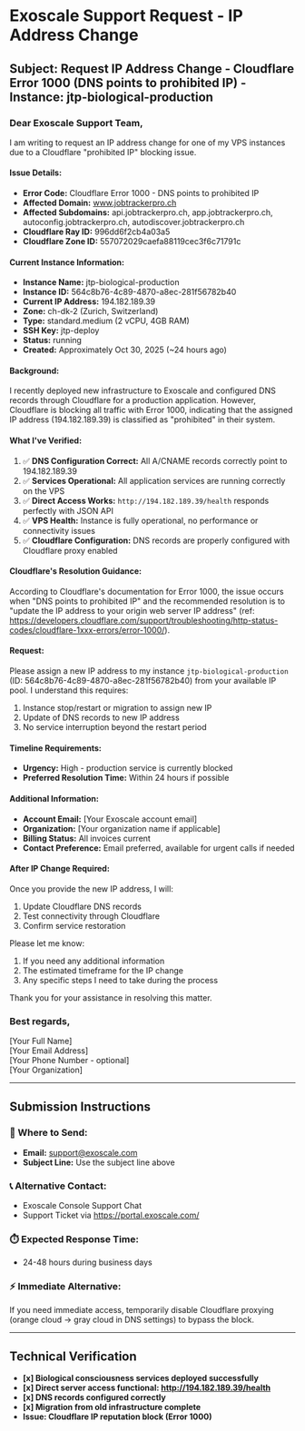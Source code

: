 # Exoscale Support Request - IP Address Change

## Subject: Request IP Address Change - Cloudflare Error 1000 (DNS points to prohibited IP) - Instance: jtp-biological-production

### Dear Exoscale Support Team,

I am writing to request an IP address change for one of my VPS instances due to a Cloudflare "prohibited IP" blocking issue.

#### Issue Details:
- **Error Code:** Cloudflare Error 1000 - DNS points to prohibited IP
- **Affected Domain:** www.jobtrackerpro.ch
- **Affected Subdomains:** api.jobtrackerpro.ch, app.jobtrackerpro.ch, autoconfig.jobtrackerpro.ch, autodiscover.jobtrackerpro.ch
- **Cloudflare Ray ID:** 996dd6f2cb4a03a5
- **Cloudflare Zone ID:** 557072029caefa88119cec3f6c71791c

#### Current Instance Information:
- **Instance Name:** jtp-biological-production
- **Instance ID:** 564c8b76-4c89-4870-a8ec-281f56782b40
- **Current IP Address:** 194.182.189.39
- **Zone:** ch-dk-2 (Zurich, Switzerland)
- **Type:** standard.medium (2 vCPU, 4GB RAM)
- **SSH Key:** jtp-deploy
- **Status:** running
- **Created:** Approximately Oct 30, 2025 (~24 hours ago)

#### Background:
I recently deployed new infrastructure to Exoscale and configured DNS records through Cloudflare for a production application. However, Cloudflare is blocking all traffic with Error 1000, indicating that the assigned IP address (194.182.189.39) is classified as "prohibited" in their system.

#### What I've Verified:
1. ✅ **DNS Configuration Correct:** All A/CNAME records correctly point to 194.182.189.39
2. ✅ **Services Operational:** All application services are running correctly on the VPS
3. ✅ **Direct Access Works:** `http://194.182.189.39/health` responds perfectly with JSON API
4. ✅ **VPS Health:** Instance is fully operational, no performance or connectivity issues
5. ✅ **Cloudflare Configuration:** DNS records are properly configured with Cloudflare proxy enabled

#### Cloudflare's Resolution Guidance:
According to Cloudflare's documentation for Error 1000, the issue occurs when "DNS points to prohibited IP" and the recommended resolution is to "update the IP address to your origin web server IP address" (ref: https://developers.cloudflare.com/support/troubleshooting/http-status-codes/cloudflare-1xxx-errors/error-1000/).

#### Request:
Please assign a new IP address to my instance `jtp-biological-production` (ID: 564c8b76-4c89-4870-a8ec-281f56782b40) from your available IP pool. I understand this requires:

1. Instance stop/restart or migration to assign new IP
2. Update of DNS records to new IP address
3. No service interruption beyond the restart period

#### Timeline Requirements:
- **Urgency:** High - production service is currently blocked
- **Preferred Resolution Time:** Within 24 hours if possible

#### Additional Information:
- **Account Email:** [Your Exoscale account email]
- **Organization:** [Your organization name if applicable]
- **Billing Status:** All invoices current
- **Contact Preference:** Email preferred, available for urgent calls if needed

#### After IP Change Required:
Once you provide the new IP address, I will:
1. Update Cloudflare DNS records
2. Test connectivity through Cloudflare
3. Confirm service restoration

Please let me know:
1. If you need any additional information
2. The estimated timeframe for the IP change
3. Any specific steps I need to take during the process

Thank you for your assistance in resolving this matter.

### Best regards,
[Your Full Name]  
[Your Email Address]  
[Your Phone Number - optional]  
[Your Organization]

---

## Submission Instructions

### 📧 Where to Send:
- **Email:** support@exoscale.com
- **Subject Line:** Use the subject line above

### 📞 Alternative Contact:
- Exoscale Console Support Chat
- Support Ticket via https://portal.exoscale.com/

### ⏱️ Expected Response Time:
- 24-48 hours during business days

### ⚡ Immediate Alternative:
If you need immediate access, temporarily disable Cloudflare proxying (orange cloud → gray cloud in DNS settings) to bypass the block.

---

## Technical Verification
- **[x] Biological consciousness services deployed successfully**
- **[x] Direct server access functional: http://194.182.189.39/health**
- **[x] DNS records configured correctly**
- **[x] Migration from old infrastructure complete**
- **Issue: Cloudflare IP reputation block (Error 1000)**
